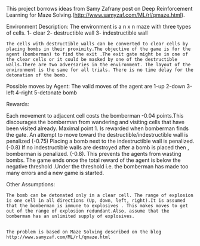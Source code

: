 This project borrows ideas from Samy Zafrany post on Deep Reinforcement Learning for Maze Solving.(http://www.samyzaf.com/ML/rl/qmaze.html).


Environment Description:
	The environment is a n x n maze with three types of cells.
	1- clear 
	2- destructible wall
	3- indestructible wall 

	The cells with destructible walls can be converted to clear cells by placing bombs in their proximity.The objective of the game is for the agent (bomberman) to find the exit .The exit gate might be in one of the clear cells or it could be masked by one of the destructible walls.There are two adversaries in the environment. The layout of the environment is the same for all trials. There is no time delay for the detonation of the bomb.

Possible moves by Agent:
	The valid moves of the agent are 
1-up
2-down
3-left
4-right
5-detonate bomb


Rewards:

 Each movement to adjacent cell costs the bomberman -0.04 points.This discourages the bomberman from wandering and visiting cells that have been visited already.
 Maximal point 1. Is rewarded when bomberman finds the gate.
 An attempt to move toward the destructible/indestructible wall is penalized (-0.75)
 Placing  a bomb next to the indestructible wall is penalized. (-0.8)
 If no indestructible walls are destroyed after a bomb is placed then , bomberman is penalized. (-0.8). This prevents the agents from wasting bombs.
The game ends once the total reward of the agent is below the negative threshold .Under the threshold i.e. the bomberman has made too many errors and a new game is started.	

Other Assumptions:
	
	The bomb can be detonated only in a clear cell. The range of explosion is one cell in all directions (Up, down, left, right).It is assumed that the bomberman is immune to explosives . This makes moves to get out of the range of explosion redundant.Also, assume that the bomberman has an unlimited supply of explosives.


	The problem is based on Maze Solving described on the blog http://www.samyzaf.com/ML/rl/qmaze.html 


